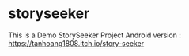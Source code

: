 # storyseeker
This is a Demo StorySeeker Project
 Android version : https://tanhoang1808.itch.io/story-seeker
